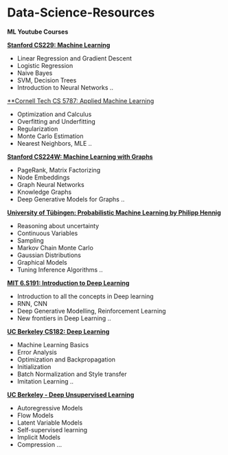 # Data-Science-Resources

**ML Youtube Courses**

[**Stanford CS229: Machine Learning**](https://www.youtube.com/playlist?list=PLoROMvodv4rMiGQp3WXShtMGgzqpfVfbU)

- Linear Regression and Gradient Descent
- Logistic Regression
- Naive Bayes
- SVM, Decision Trees
- Introduction to Neural Networks ..

[**Cornell Tech CS 5787: Applied Machine Learning](https://www.youtube.com/playlist?list=PL2UML_KCiC0UlY7iCQDSiGDMovaupqc83)

- Optimization and Calculus
- Overfitting and Underfitting
- Regularization
- Monte Carlo Estimation
- Nearest Neighbors, MLE ..

[**Stanford CS224W: Machine Learning with Graphs**](https://www.youtube.com/playlist?list=PLoROMvodv4rPLKxIpqhjhPgdQy7imNkDn)

- PageRank, Matrix Factorizing
- Node Embeddings
- Graph Neural Networks
- Knowledge Graphs
- Deep Generative Models for Graphs ..

[**University of Tübingen: Probabilistic Machine Learning by Philipp Hennig**](https://www.youtube.com/playlist?list=PL05umP7R6ij1tHaOFY96m5uX3J21a6yNd)

- Reasoning about uncertainty
- Continuous Variables
- Sampling
- Markov Chain Monte Carlo
- Gaussian Distributions
- Graphical Models
- Tuning Inference Algorithms .. 

[**MIT 6.S191: Introduction to Deep Learning**](https://www.youtube.com/playlist?list=PLtBw6njQRU-rwp5__7C0oIVt26ZgjG9NI)

- Introduction to all the concepts in Deep learning
- RNN, CNN
- Deep Generative Modelling, Reinforcement Learning
- New frontiers in Deep Learning ..

[**UC Berkeley CS182: Deep Learning**](https://www.youtube.com/playlist?list=PL_iWQOsE6TfVmKkQHucjPAoRtIJYt8a5A)

- Machine Learning Basics
- Error Analysis
- Optimization and Backpropagation
- Initialization
- Batch Normalization and Style transfer
- Imitation Learning ..

[**UC Berkeley - Deep Unsupervised Learning**](https://www.youtube.com/playlist?list=PLwRJQ4m4UJjPiJP3691u-qWwPGVKzSlNP)

- Autoregressive Models
- Flow Models
- Latent Variable Models
- Self-supervised learning
- Implicit Models
- Compression ...

